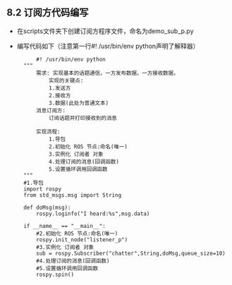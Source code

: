 ## 8.2 订阅方代码编写
*  在scripts文件夹下创建订阅方程序文件，命名为demo_sub_p.py
* 编写代码如下（注意第一行#! /usr/bin/env python声明了解释器）

            #! /usr/bin/env python
        """
            需求: 实现基本的话题通信，一方发布数据，一方接收数据，
                实现的关键点:
                1.发送方
                2.接收方
                3.数据(此处为普通文本)
            消息订阅方:
                订阅话题并打印接收到的消息

            实现流程:
                1.导包 
                2.初始化 ROS 节点:命名(唯一)
                3.实例化 订阅者 对象
                4.处理订阅的消息(回调函数)
                5.设置循环调用回调函数
        """
        #1.导包 
        import rospy
        from std_msgs.msg import String

        def doMsg(msg):
            rospy.loginfo("I heard:%s",msg.data)

        if __name__ == "__main__":
            #2.初始化 ROS 节点:命名(唯一)
            rospy.init_node("listener_p")
            #3.实例化 订阅者 对象
            sub = rospy.Subscriber("chatter",String,doMsg,queue_size=10)
            #4.处理订阅的消息(回调函数)
            #5.设置循环调用回调函数
            rospy.spin()